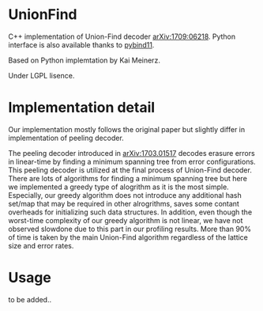 # UnionFind
C++ implementation of Union-Find decoder [arXiv:1709:06218](https://arxiv.org/abs/1709.06218). 
Python interface is also available thanks to [pybind11](https://github.com/pybind/pybind11). 

Based on Python implemtation by Kai Meinerz.

Under LGPL lisence. 


# Implementation detail
Our implementation mostly follows the original paper but slightly differ in implementation of peeling decoder. 

The peeling decoder introduced in [arXiv:1703.01517](https://arxiv.org/abs/1703.01517) decodes erasure errors in linear-time by finding a minimum spanning tree from error configurations. This peeling decoder is utilized at the final process of Union-Find decoder. 
There are lots of algorithms for finding a minimum spanning tree but here we implemented a greedy type of alogrithm as it is the most simple. 
Especially, our greedy algorithm does not introduce any additional hash set/map that may be required in other alrogrithms, saves some contant overheads for initializing such data structures.
In addition, even though the worst-time complexity of our greedy algorithm is not linear, we have not observed slowdone due to this part in our profiling results. More than 90% of time is taken by the main Union-Find algorithm regardless of the lattice size and error rates.

# Usage
to be added..
